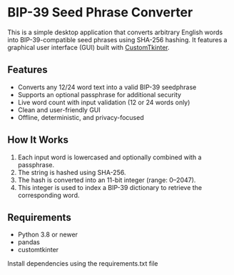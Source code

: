 # BIP-39 Seed Phrase Converter
This is a simple desktop application that converts arbitrary English words into BIP-39-compatible seed phrases using SHA-256 hashing. It features a graphical user interface (GUI) built with [CustomTkinter](https://github.com/TomSchimansky/CustomTkinter).

## Features

- Converts any 12/24 word text into  a valid BIP-39 seedphrase
- Supports an optional passphrase for additional security
- Live word count with input validation (12 or 24 words only)
- Clean and user-friendly GUI
- Offline, deterministic, and privacy-focused

## How It Works

1. Each input word is lowercased and optionally combined with a passphrase.
2. The string is hashed using SHA-256.
3. The hash is converted into an 11-bit integer (range: 0–2047).
4. This integer is used to index a BIP-39 dictionary to retrieve the corresponding word.

## Requirements

- Python 3.8 or newer
- pandas
- customtkinter

Install dependencies using the requirements.txt file

